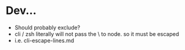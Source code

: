 # Dev...
* Should probably exclude?
* cli / zsh literally will not pass the \ to node. so it must be escaped
* i.e. cli-escape-lines.md